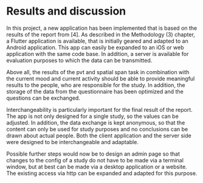 # Results and discussion

In this project, a new application has been implemented that is 
based on the results of the report from [4]. As described in the 
Methodology (3) chapter, a Flutter application is available, that is 
initially geared and adapted to an Android application. This app can 
easily be expanded to an iOS or web application with the same code base. 
In addition, a server is available for evaluation purposes to which 
the data can be transmitted.

Above all, the results of the pvt and spatial span task in combination 
with the current mood and current activity should be able to provide 
meaningful results to the people, who are responsible for the study. 
In addition, the storage of the data from the questionnaire has been 
optimized and the questions can be exchanged.

Interchangeability is particularly important for the final result 
of the report. The app is not only designed for a single study, so 
the values ​​can be adjusted. In addition, the data exchange is kept 
anonymous, so that the content can only be used for study purposes 
and no conclusions can be drawn about actual people. Both the client 
application and the server side were designed to be interchangeable 
and adaptable.

Possible further steps would now be to design an admin page so that 
changes to the config of a study do not have to be made via a terminal 
window, but at best can be made via a desktop application or a website. 
The existing access via http can be expanded and adapted for 
this purpose.